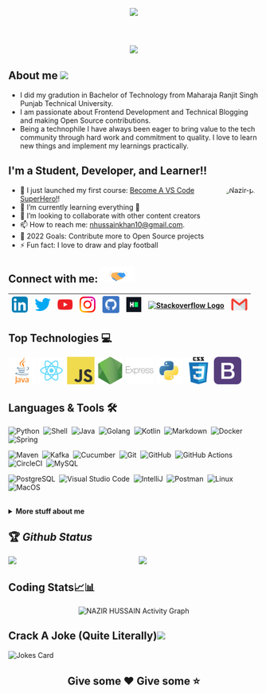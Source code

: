 <!-- <img  src="https://github.com/nazir-hussain/nazir-hussain/blob/main/javascript.gif" /> -->

<header>
<p align="middle"><img src="https://user-images.githubusercontent.com/56648155/148734096-bc42cd22-9fcf-4cfa-8494-9db88b44c822.gif" width="350">
</p>
</header>
<main>
 <section>
 <p align="middle">
 <a herf="">
 <img src="https://readme-typing-svg.herokuapp.com?center=true&width=700&lines=Hi%2C+I'm+Nazir+and+I+don't+know+how+to+talk+about+myself.;I'm+Software+Developer+for+2+years!;From+time+to+time%2C+I+write+a+few+articles+on+Medium.;I'm+currently+focused+on+Web+Development.;Specifically+MERN+Stack+and+MEAN+Stack.;I+have+also+focused+on+the+Vanilla+Development." />
 </a>
 </p>


<!-- ## Hi there, <img src="https://media.giphy.com/media/ujrj9aoOdNvXO/giphy.gif" width="50"> I am [Nazir  Hussain](#/) <img src="https://i.imgur.com/veZrcC7.gif" alt="Meaow" width="50" /> -->



<!-- [![Website](https://img.shields.io/website?label=https://chillthemind.blogspot.com&style=for-the-badge&url=https%3A%2F%2FNazir__Hussain.com)](https://chillthemind.blogspot.com)
[![Twitter Follow](https://img.shields.io/twitter/follow/Nazir__Hussain?color=1DA1F2&logo=twitter&style=for-the-badge)](https://twitter.com/intent/follow?original_referer=https%3A%2F%2Fgithub.com%2FNazir__Hussain&screen_name=Nazir__Hussain)
 -->
# About me  <img src="https://user-images.githubusercontent.com/56648155/174447997-8caf219e-05e1-4985-ace2-123029df2774.gif" height="30px">
<ul>
 <li>I did my gradution in Bachelor of Technology from Maharaja Ranjit Singh Punjab Technical University.</li>
<li>I am passionate about Frontend Development and Technical Blogging and making Open Source contributions.</li>
<li>Being a technophile I have always been eager to bring value to the tech community through hard work and commitment to quality. I love to learn new things and implement my  learnings practically.</li>
  </ul>

## I'm a Student, Developer, and Learner!!
<img align="right" alt="Nazir-pic" height="200" style="border-radius:50px;" src="https://user-images.githubusercontent.com/56648155/147669054-84544ffd-5a37-4b33-aa23-4810eaa8d33b.png">


- 🔭 I just launched my first course: [Become A VS Code SuperHero!][course]!
- 🌱 I’m currently learning everything 🤣
- 👯 I’m looking to collaborate with other content creators
- 📫 How to reach me: nhussainkhan10@gmail.com.
- 🥅 2022 Goals: Contribute more to Open Source projects
- ⚡ Fun fact: I love to draw and play football

## Connect with me: <img src="https://github.com/nazir-hussain/nazir-hussain/blob/main/icon/Handshake.gif" height="32px">

<p align="left">
<!-- <a href = "https://www.linkedin.com/in/thenazirhussain/"><img src="https://img.icons8.com/fluent/48/000000/linkedin.png"/></a>
<a href = "https://twitter.com/Bugra_2426"><img src="https://img.icons8.com/fluent/48/000000/twitter.png"/></a>
<a href = "https://www.youtube.com/channel/UCI7KMCcJT0OwWTClE9NDT3Q"><img src="https://img.icons8.com/color/48/000000/youtube-play.png"/></a>
<a href = "https://www.instagram.com/nazir__hassan/"><img src="https://img.icons8.com/fluent/48/000000/instagram-new.png"/></a>
<a href = "https://twitter.com/Bugra_2426"><img src="https://img.icons8.com/fluent/48/000000/gmail.png"/></a> -->
 
 
 | [<img src="https://github.com/nazir-hussain/nazir-hussain/blob/main/icon/Linkedin.svg" alt="Linkedin Logo" width="32">](https://www.linkedin.com/in/thenazirhussain/) | [<img src="https://github.com/nazir-hussain/nazir-hussain/blob/main/icon/Twitter.svg" alt="Twitter Logo" width="32">](https://twitter.com/nazir-hussain) | [<img src="https://github.com/nazir-hussain/nazir-hussain/blob/main/icon/youtube%20logo_icon.svg" alt="Youtube Logo" width="30">](https://medium.com/) | [<img src="https://github.com/nazir-hussain/nazir-hussain/blob/main/icon/Instagram.svg" alt="instagram logo" width="32">](https://www.instagram.com/nazir-hussain/)| [<img src="https://github.com/nazir-hussain/nazir-hussain/blob/main/icon/github_icon.svg" alt="Github logo" width="34">](https://github.com/nazir-hussain) | [<img src="https://github.com/nazir-hussain/nazir-hussain/blob/main/icon/HackerRank.svg" alt="HackerRank Logo" width="30">](https://www.hackerrank.com/NazirHussain?hr_r=1) | [<img src="https://cdn.svgporn.com/logos/stackoverflow-icon.svg" alt="Stackoverflow Logo" width="28">](https://stackoverflow.com/users/13944080/nazir-hussain) | [<img src="https://github.com/nazir-hussain/nazir-hussain/blob/main/icon/Gmail.svg" alt="Gmail logo" height="32">](nhussainkhan10@gmail.com)
|:---:|:---:|:---:|:---:|:---:|:---:|:---:|:---:|


 
<!-- TODO: Make technologies links takes you to repositories --> 
 ## Top Technologies :computer:
 
<code><img height="55" src="https://raw.githubusercontent.com/github/explore/80688e429a7d4ef2fca1e82350fe8e3517d3494d/topics/java/java.png"></code>
<code><img height="55" src="https://raw.githubusercontent.com/github/explore/80688e429a7d4ef2fca1e82350fe8e3517d3494d/topics/react/react.png"></code>
<code><img height="55" src="https://raw.githubusercontent.com/github/explore/80688e429a7d4ef2fca1e82350fe8e3517d3494d/topics/javascript/javascript.png"></code>
<code><img height="55" src="https://raw.githubusercontent.com/github/explore/80688e429a7d4ef2fca1e82350fe8e3517d3494d/topics/nodejs/nodejs.png"></code>
<code><img height="55" src="https://raw.githubusercontent.com/github/explore/80688e429a7d4ef2fca1e82350fe8e3517d3494d/topics/express/express.png"></code>
<code><img height="55" src="https://raw.githubusercontent.com/github/explore/80688e429a7d4ef2fca1e82350fe8e3517d3494d/topics/python/python.png"></code>
<code><img height="55" src="https://raw.githubusercontent.com/github/explore/80688e429a7d4ef2fca1e82350fe8e3517d3494d/topics/css/css.png"></code>
<code><img height="55" src="https://raw.githubusercontent.com/github/explore/80688e429a7d4ef2fca1e82350fe8e3517d3494d/topics/bootstrap/bootstrap.png"></code>
 

## Languages & Tools 🛠 
 

![Python](https://img.shields.io/badge/-Python-05122A?style=flat&logo=python)&nbsp;
![Shell](https://img.shields.io/badge/Shell-05122A?style=flat&logo=gnu-bash&logoColor=white)&nbsp;
![Java](https://img.shields.io/badge/-Java-05122A?style=flat&logo=Java&logoColor=white)&nbsp;
![Golang](https://img.shields.io/badge/-Golang-05122A?style=flat&logo=go&logoColor=white)&nbsp;
![Kotlin](https://img.shields.io/badge/-Kotlin-05122A?style=flat&logo=kotlin)&nbsp;
![Markdown](https://img.shields.io/badge/-Markdown-05122A?style=flat&logo=markdown)&nbsp;
![Docker](https://img.shields.io/badge/-Docker-05122A?style=flat&logo=docker)&nbsp;
![Spring](https://img.shields.io/badge/-Spring-05122A?style=flat&logo=spring&logoColor=white)&nbsp;
 
![Maven](https://img.shields.io/badge/-Maven-05122A?style=flat&logo=apache-maven&logoColor=white)&nbsp;
![Kafka](https://img.shields.io/badge/-Kafka-05122A?style=flat&logo=apache-kafka)&nbsp;
![Cucumber](https://img.shields.io/badge/-Cucumber-05122A?style=flat&logo=cucumber)&nbsp;
![Git](https://img.shields.io/badge/-Git-05122A?style=flat&logo=git)&nbsp;
![GitHub](https://img.shields.io/badge/-GitHub-05122A?style=flat&logo=github)&nbsp;
![GitHub Actions](https://img.shields.io/badge/GitHub%20Actions%20-05122A?style=flat&logo=github-actions&logoColor=white)&nbsp;
![CircleCI](https://img.shields.io/badge/CircleCI-05122A?style=flat&logo=circleci&logoColor=white)&nbsp;
![MySQL](https://img.shields.io/badge/-MySQL-05122A?style=flat&logo=mysql&logoColor=white)&nbsp;
 
![PostgreSQL](https://img.shields.io/badge/-PostgreSQL-05122A?style=flat&logo=postgresql)&nbsp;
![Visual Studio Code](https://img.shields.io/badge/-Visual%20Studio%20Code-05122A?style=flat&logo=visual-studio-code&logoColor=007ACC)&nbsp;
![IntelliJ](https://img.shields.io/badge/-IntelliJ-05122A?style=flat&logo=jetbrains)&nbsp;
![Postman](https://img.shields.io/badge/-Postman-05122A?style=flat&logo=postman)&nbsp;
![Linux](https://img.shields.io/badge/-Linux-05122A?style=flat&logo=linux&logoColor=white)&nbsp;
![MacOS](https://img.shields.io/badge/-MacOS-05122A?style=flat&logo=apple)&nbsp;<br />
<br />

<details>
<summary>
  <b>More stuff about me</b>
</summary>

 I love sharing knowledge and putting tutorials, courses and posts together for helping other developers, and tjat's why Hack and Code Youtube Channel exists!

#### What is Hack and Code?

Hack and Code is a youtube channel for learning Web/Mobile development, coding and design. Including new technologies and frameworks and anything really related to development world.
<br >
</details>

[website]: https://chillthemind.blogspot.com
[course]: https://thenazirhussain.blogspot.com
[twitter]: https://twitter.com/Nazir__Hussain
[youtube]: https://www.youtube.com/channel/UCI7KMCcJT0OwWTClE9NDT3Q
[instagram]: https://www.instagram.com/nazir__hassan
[linkedin]: https://linkedin.com/in/thenazirhussain
 
## 🏆 *Github Status*

<img  src="https://github-readme-stats.vercel.app/api?username=nazir-hussain&show_icons=true&hide_border=true&theme=dark" width="48%" align="right" >
<img  src="https://github-readme-streak-stats.herokuapp.com/?user=nazir-hussain&theme=dark" width="48%" >
<br>
 
 <!--START_SECTION:waka-->
## Coding Stats📈📊
 
<p align="center" >
<img alt=" NAZIR HUSSAIN Activity Graph" src="https://activity-graph.herokuapp.com/graph?username=nazir-hussain&bg_color=0D1117&color=ccffcc&line=ffffff&point=FFFFFF&hide_border=true" />
</p>
<!--END_SECTION:waka--> 

## Crack A Joke (Quite Literally)<img src="https://media1.tenor.com/images/d787d33adb362e8a7cfe38aa37194c20/tenor.gif?itemid=9682311" height="40px">

<!-- Markdown -->
![Jokes Card](https://readme-jokes.vercel.app/api)
 
 
<h2 align="center">Give some ❤ Give some ⭐</h2>
